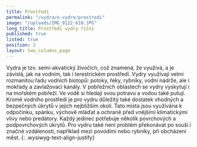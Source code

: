 ```yaml
---
title: Prostředí
permalink: "/vydra/o-vydre/prostredi"
image: "/uploads/IMG_9122_610.JPG"
long_title: Prostředí vydry říční
published: true
listed: true
position: 2
layout: two_columns_page
---
```

Vydra je tzv. semi-akvatický živočich, což znamená, že využívá, a je
závislá, jak na vodním, tak i terestrickém prostředí. Vydry využívají
velmi rozmanitou řadu vodních biotopů: potoky, řeky, rybníky, vodní
nádrže, ale i mokřady a zavlažovací kanály. V pobřežních oblastech se
vydry vyskytují i na mořském pobřeží. Ve vodě si hledají svou potravu a
vodou také putují. Kromě vodního prostředí je pro vydru důležitý také
dostatek vhodných a bezpečných úkrytů v jejich nejbližším okolí. Tato
místa jsou využívána k odpočinku, spánku, výchově mláďat a ochraně před
vnějšími klimatickými vlivy nebo predátory. Každý jedinec potřebuje
několik povrchových a podpovrchových úkrytů. Pro vydru také není problém
překonávat po souši i značné vzdálenosti, například mezi povodími nebo
rybníky, při obcházení měst.
{: .wysiwyg-text-align-justify}
